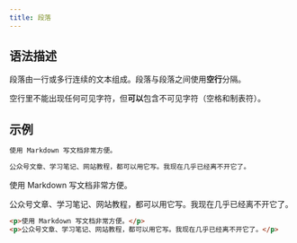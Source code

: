 ```yaml
---
title: 段落
---
```


## 语法描述

段落由一行或多行连续的文本组成。段落与段落之间使用**空行**分隔。

空行里不能出现任何可见字符，但**可以**包含不可见字符（空格和制表符）。

## 示例

```markdown
使用 Markdown 写文档非常方便。

公众号文章、学习笔记、网站教程，都可以用它写。我现在几乎已经离不开它了。
```

<div class="exmp">
  <div class="exmp-container">
    <p>使用 Markdown 写文档非常方便。</p>
    <p>公众号文章、学习笔记、网站教程，都可以用它写。我现在几乎已经离不开它了。</p>
  </div>
</div>

```html
<p>使用 Markdown 写文档非常方便。</p>
<p>公众号文章、学习笔记、网站教程，都可以用它写。我现在几乎已经离不开它了。</p>
```

